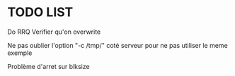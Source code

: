# TODO LIST 

Do RRQ 
Verifier qu'on overwrite 

Ne pas oublier l'option "-c /tmp/" coté serveur pour ne pas utiliser le meme exemple

Problème d'arret sur blksize

